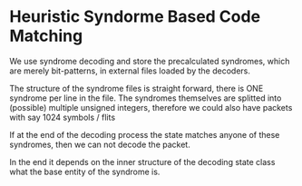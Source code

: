 # Heuristic Syndorme Based Code Matching

We use syndrome decoding and store the precalculated syndromes, which are merely
bit-patterns, in external files loaded by the decoders.

The structure of the syndrome files is straight forward, there is ONE syndrome
per line in the file.  The syndromes themselves are splitted into (possible)
multiple unsigned integers, therefore we could also have packets with say 1024
symbols / flits

If at the end of the decoding process the state matches anyone of these
syndromes, then we can not decode the packet.

In the end it depends on the inner structure of the decoding state class what
the base entity of the syndrome is.
